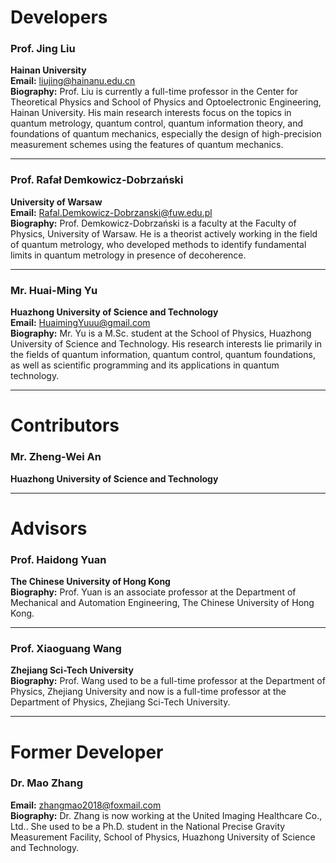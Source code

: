 # Developers

### **Prof. Jing Liu**
**Hainan University**  
**Email:** <liujing@hainanu.edu.cn>  
**Biography:** Prof. Liu is currently a full-time professor in the Center for Theoretical Physics 
and School of Physics and Optoelectronic Engineering, Hainan University. His main research interests 
focus on the topics in quantum metrology, quantum control, quantum information theory, and 
foundations of quantum mechanics, especially the design of high-precision measurement schemes 
using the features of quantum mechanics.

---

### **Prof. Rafał Demkowicz-Dobrzański**  
**University of Warsaw**  
**Email:** <Rafal.Demkowicz-Dobrzanski@fuw.edu.pl>  
**Biography:** Prof. Demkowicz-Dobrzański is a faculty at the Faculty of Physics, 
University of Warsaw. He is a theorist actively working in the field of quantum metrology, 
who developed methods to identify fundamental limits in quantum metrology in presence of 
decoherence.

---
### **Mr. Huai-Ming Yu**  
**Huazhong University of Science and Technology**  
**Email:** <HuaimingYuuu@gmail.com>  
**Biography:** Mr. Yu is a M.Sc. student at the School of Physics, Huazhong University of 
Science and Technology. His research interests lie primarily in the fields of quantum information,
quantum control, quantum foundations, as well as scientific programming and its applications in
quantum technology.

---

# Contributors

### **Mr. Zheng-Wei An**
**Huazhong University of Science and Technology**  

---

# Advisors

### **Prof. Haidong Yuan**  
**The Chinese University of Hong Kong**  
**Biography:** Prof. Yuan is an associate professor at the Department of Mechanical 
and Automation Engineering, The Chinese University of Hong Kong.

---

### **Prof. Xiaoguang Wang**  
**Zhejiang Sci-Tech University**  
**Biography:** Prof. Wang used to be a full-time professor at the Department of Physics, Zhejiang University and now is a full-time professor at the Department of Physics, Zhejiang Sci-Tech University.


---
# Former Developer

### **Dr. Mao Zhang**  
**Email:** <zhangmao2018@foxmail.com>  
**Biography:** Dr. Zhang is now working at the United Imaging Healthcare Co., Ltd.. She used to be a Ph.D. student in the National Precise Gravity Measurement Facility, School of Physics, Huazhong University of Science and Technology. 
